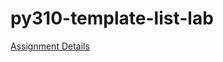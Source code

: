 # py310-template-list-lab

[Assignment Details](https://uwpce-pythoncert.github.io/ProgrammingInPython/exercises/list_lab.html)
